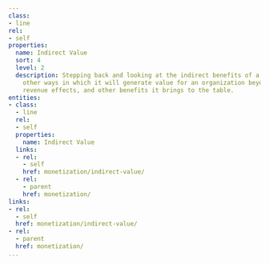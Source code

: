 ```yaml
---
class:
- line
rel:
- self
properties:
  name: Indirect Value
  sort: 4
  level: 2
  description: Stepping back and looking at the indirect benefits of a service, and
    other ways in which it will generate value for an organization beyond the direct
    revenue effects, and other benefits it brings to the table.
entities:
- class:
  - line
  rel:
  - self
  properties:
    name: Indirect Value
  links:
  - rel:
    - self
    href: monetization/indirect-value/
  - rel:
    - parent
    href: monetization/
links:
- rel:
  - self
  href: monetization/indirect-value/
- rel:
  - parent
  href: monetization/
...
```

